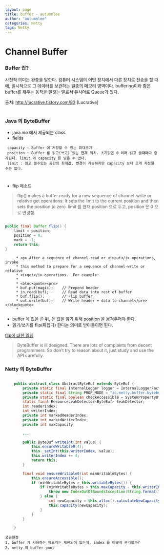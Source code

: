 ```yaml
---
layout: page
title: buffer - autumnlee
author: "autumnlee"
categories: Netty
tags: Netty
---
```


# Channel Buffer


### Buffer 란?
사전적 의미는 완충을 말한다.
컴퓨터 시스템의 어떤 장치에서 다른 장치로 전송을 할 때에, 
일시적으로 그 데이터를 보관하는 일종의 메모리 영역이다.
buffering이라 함은 buffer를 채우는 동작을 일컷는 말로서 유사어로 Queue가 있다.

출처: http://lucrative.tistory.com/83 [Lucrative]


#

### Java 의 ByteBuffer
- java.nio 에서 제공되는 class
- fields
 ```
  capacity : Buffer 에 저장할 수 있는 최대크기
  position : Buffer 를 읽고(쓰고) 있는 현재 위치. 초기값은 0 이며 읽고 쓸때마다 증가된다. limit 와 capacity 를 넘을 수 없다.
  limit : 읽고 쓸수있는 공간의 최대값. 변경이 가능하지만 capacity 보다 크게 지정될 수는 없다.
 ```

#

- flip 메소드

> flip() makes a buffer ready for a new sequence of channel-write or relative get operations: It sets the limit to the current position and then sets the position to zero.
limit 를 현재 position 으로 두고, position 은 0 으로 변경함.

```java

public final Buffer flip() {
    limit = position;
    position = 0;
    mark = -1;
    return this;
}

```
```
     * <p> After a sequence of channel-read or <i>put</i> operations, invoke
     * this method to prepare for a sequence of channel-write or relative
     * <i>get</i> operations.  For example:
     *
     * <blockquote><pre>
     * buf.put(magic);    // Prepend header
     * in.read(buf);      // Read data into rest of buffer
     * buf.flip();        // Flip buffer
     * out.write(buf);    // Write header + data to channel</pre></blockquote>
     *
```
- buffer 에 값을 쓴 뒤, 쓴 값을 읽기 위해 position 을 옮겨주어야 한다.
- 읽기/쓰기를 flip(뒤집다) 한다는 의미로 받아들이면 된다.

[flip에 대한 일침](https://stackoverflow.com/questions/14792968/what-is-the-purpose-of-bytebuffers-flip-method-and-why-is-it-called-flip)
>ByteBuffer is ill designed. There are lots of complaints from decent programmers.
So don't try to reason about it, just study and use the API carefully.





### Netty 의 ByteBuffer

```java

    public abstract class AbstractByteBuf extends ByteBuf {
        private static final InternalLogger logger = InternalLoggerFactory.getInstance(AbstractByteBuf.class);
        private static final String PROP_MODE = "io.netty.buffer.bytebuf.checkAccessible";
        private static final boolean checkAccessible = SystemPropertyUtil.getBoolean("io.netty.buffer.bytebuf.checkAccessible", true);
        static final ResourceLeakDetector<ByteBuf> leakDetector;
        int readerIndex;
        int writerIndex;
        private int markedReaderIndex;
        private int markedWriterIndex;
        private int maxCapacity;

        ...

        public ByteBuf writeInt(int value) {
            this.ensureWritable0(4);
            this._setInt(this.writerIndex, value);
            this.writerIndex += 4;
            return this;
        }

        final void ensureWritable0(int minWritableBytes) {
            this.ensureAccessible();
            if (minWritableBytes > this.writableBytes()) {
                if (minWritableBytes > this.maxCapacity - this.writerIndex) {
                    throw new IndexOutOfBoundsException(String.format("writerIndex(%d) + minWritableBytes(%d) exceeds maxCapacity(%d): %s", this.writerIndex, minWritableBytes, this.maxCapacity, this));
                } else {
                    int newCapacity = this.alloc().calculateNewCapacity(this.writerIndex + minWritableBytes, this.maxCapacity);
                    this.capacity(newCapacity);
                }
            }
        }

    }
```


```
궁금한점
1. buffer 가 사용하는 메모리는 제한되어 있는데, index 를 어떻게 관리할까?
2. netty 의 buffer pool
```

